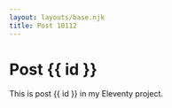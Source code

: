 ```yaml
---
layout: layouts/base.njk
title: Post 10112
---
```


# Post {{ id }}

This is post {{ id }} in my Eleventy project.
